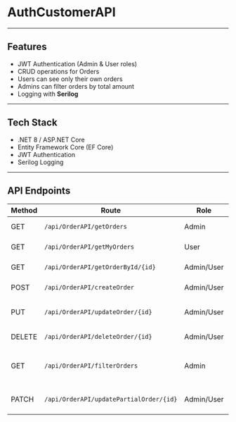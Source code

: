 # AuthCustomerAPI

---

## Features
- JWT Authentication (Admin & User roles)  
- CRUD operations for Orders  
- Users can see only their own orders  
- Admins can filter orders by total amount  
- Logging with **Serilog**  

---

## Tech Stack
- .NET 8 / ASP.NET Core  
- Entity Framework Core (EF Core)  
- JWT Authentication  
- Serilog Logging  

---

## API Endpoints

| Method | Route | Role | Description |
|--------|-------|------|-------------|
| GET    | `/api/OrderAPI/getOrders` | Admin | Retrieve all orders |
| GET    | `/api/OrderAPI/getMyOrders` | User  | Retrieve own orders |
| GET    | `/api/OrderAPI/getOrderById/{id}` | Admin/User | Retrieve order by ID |
| POST   | `/api/OrderAPI/createOrder` | Admin/User | Create a new order |
| PUT    | `/api/OrderAPI/updateOrder/{id}` | Admin/User | Update an existing order |
| DELETE | `/api/OrderAPI/deleteOrder/{id}` | Admin/User | Delete an order |
| GET    | `/api/OrderAPI/filterOrders` | Admin | Filter orders by total amount |
| PATCH  | `/api/OrderAPI/updatePartialOrder/{id}` | Admin/User | Partial update of an order |
